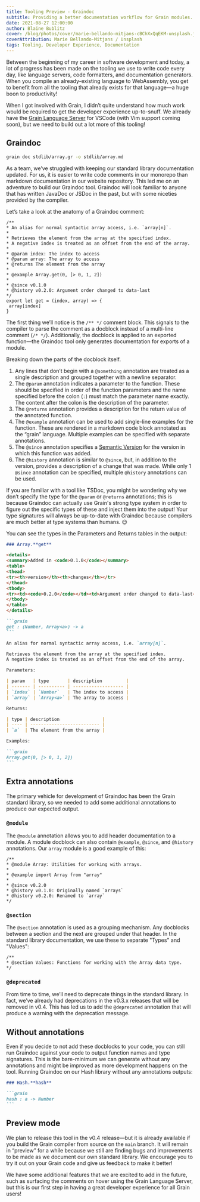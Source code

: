 ```yaml
---
title: Tooling Preview - Graindoc
subtitle: Providing a better documentation workflow for Grain modules.
date: 2021-08-27 12:00:00
author: Blaine Bublitz
cover: /blog/photos/cover/marie-bellando-mitjans-cBChXxQqEKM-unsplash.jpg
coverAttribution: Marie Bellando-Mitjans / Unsplash
tags: Tooling, Developer Experience, Documentation
---
```


Between the beginning of my career in software development and today, a lot of progress has been made on the tooling we use to write code every day, like language servers, code formatters, and documentation generators. When you compile an already-existing language to WebAssembly, you get to benefit from all the tooling that already exists for that language—a huge boon to productivity!

When I got involved with Grain, I didn’t quite understand how much work would be required to get the developer experience up-to-snuff. We already have the [Grain Language Server](https://github.com/grain-lang/grain-language-server) for VSCode (with Vim support coming soon), but we need to build out a lot more of this tooling!

## Graindoc

```sh
grain doc stdlib/array.gr -o stdlib/array.md
```

As a team, we’ve struggled with keeping our standard library documentation updated. For us, it is easier to write code comments in our monorepo than markdown documentation in our website repository. This led me on an adventure to build our Graindoc tool. Graindoc will look familiar to anyone that has written JavaDoc or JSDoc in the past, but with some niceties provided by the compiler.

Let’s take a look at the anatomy of a Graindoc comment:

```grain
/**
* An alias for normal syntactic array access, i.e. `array[n]`.
*
* Retrieves the element from the array at the specified index.
* A negative index is treated as an offset from the end of the array.
*
* @param index: The index to access
* @param array: The array to access
* @returns The element from the array
*
* @example Array.get(0, [> 0, 1, 2])
*
* @since v0.1.0
* @history v0.2.0: Argument order changed to data-last
*/
export let get = (index, array) => {
 array[index]
}
```

The first thing we’ll notice is the `/** */` comment block. This signals to the compiler to parse the comment as a docblock instead of a multi-line comment (`/* */`). Additionally, the docblock is applied to an exported function—the Graindoc tool only generates documentation for exports of a module.

Breaking down the parts of the docblock itself.

1. Any lines that don’t begin with a `@something` annotation are treated as a single description and grouped together with a newline separator.
2. The `@param` annotation indicates a parameter to the function. These should be specified in order of the function parameters and the name specified before the colon (`:`) must match the parameter name exactly. The content after the colon is the description of the parameter.
3. The `@returns` annotation provides a description for the return value of the annotated function.
4. The `@example` annotation can be used to add single-line examples for the function. These are rendered in a markdown code block annotated as the “grain” language. Multiple examples can be specified with separate annotations.
5. The `@since` annotation specifies a [Semantic Version](https://semver.org) for the version in which this function was added.
6. The `@history` annotation is similar to `@since`, but, in addition to the version, provides a description of a change that was made. While only 1 `@since` annotation can be specified, multiple `@history` annotations can be used.

If you are familiar with a tool like TSDoc, you might be wondering why we don’t specify the type for the `@param` or `@returns` annotations; this is because Graindoc can actually use Grain's strong type system in order to figure out the specific types of these and inject them into the output! Your type signatures will always be up-to-date with Graindoc because compilers are much better at type systems than humans. 😉

You can see the types in the Parameters and Returns tables in the output:

````markdown
### Array.**get**

<details>
<summary>Added in <code>0.1.0</code></summary>
<table>
<thead>
<tr><th>version</th><th>changes</th></tr>
</thead>
<tbody>
<tr><td><code>0.2.0</code></td><td>Argument order changed to data-last</td></tr>
</tbody>
</table>
</details>

```grain
get : (Number, Array<a>) -> a
```

An alias for normal syntactic array access, i.e. `array[n]`.

Retrieves the element from the array at the specified index.
A negative index is treated as an offset from the end of the array.

Parameters:

| param   | type       | description         |
| ------- | ---------- | ------------------- |
| `index` | `Number`   | The index to access |
| `array` | `Array<a>` | The array to access |

Returns:

| type | description                |
| ---- | -------------------------- |
| `a`  | The element from the array |

Examples:

```grain
Array.get(0, [> 0, 1, 2])
```
````

## Extra annotations

The primary vehicle for development of Graindoc has been the Grain standard library, so we needed to add some additional annotations to produce our expected output.

### `@module`

The `@module` annotation allows you to add header documentation to a module. A module docblock can also contain `@example`, `@since`, and `@history` annotations. Our `array` module is a good example of this:

```grain
/**
* @module Array: Utilities for working with arrays.
*
* @example import Array from "array"
*
* @since v0.2.0
* @history v0.1.0: Originally named `arrays`
* @history v0.2.0: Renamed to `array`
*/
```

### `@section`

The `@section` annotation is used as a grouping mechanism. Any docblocks between a section and the next are grouped under that header. In the standard library documentation, we use these to separate "Types" and "Values":

```grain
/**
* @section Values: Functions for working with the Array data type.
*/
```

### `@deprecated`

From time to time, we’ll need to deprecate things in the standard library. In fact, we’ve already had deprecations in the v0.3.x releases that will be removed in v0.4. This has led us to add the `@deprecated` annotation that will produce a warning with the deprecation message.

## Without annotations

Even if you decide to not add these docblocks to your code, you can still run Graindoc against your code to output function names and type signatures. This is the bare-minimum we can generate without any annotations and might be improved as more development happens on the tool. Running Graindoc on our Hash library without any annotations outputs:

````markdown
### Hash.**hash**

```grain
hash : a -> Number
```
````

## Preview mode

We plan to release this tool in the v0.4 release—but it is already available if you build the Grain compiler from source on the `main` branch. It will remain in “preview” for a while because we still are finding bugs and improvements to be made as we document our own standard library. We encourage you to try it out on your Grain code and give us feedback to make it better!

We have some additional features that we are excited to add in the future, such as surfacing the comments on hover using the Grain Language Server, but this is our first step in having a great developer experience for all Grain users!
